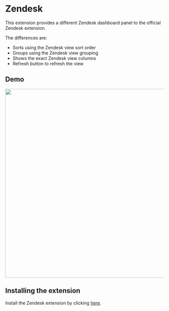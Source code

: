 # Zendesk

This extension provides a different Zendesk dashboard panel to the official Zendesk extension.

The differences are:

- Sorts using the Zendesk view sort order
- Groups using the Zendesk view grouping
- Shows the exact Zendesk view columns
- Refresh button to refresh the view
  
## Demo

<img src="https://user-images.githubusercontent.com/8016/129986649-f0492ea0-5538-40b9-8753-e27ebf9c0676.png" width="600">

## Installing the extension

Install the Zendesk extension by clicking [here](https://secure.aha.io/settings/account/extensions/install?url=https://github.com/jemmyw/aha-ext-kealabs-zendesk/releases/download/1.2.1/kealabs.zendesk-v1.2.1.gz).

